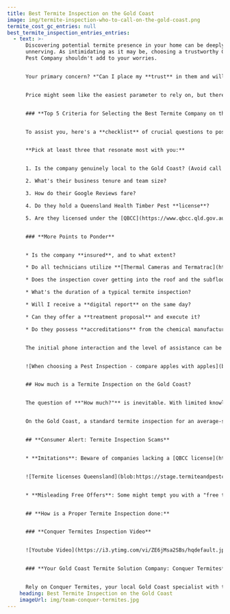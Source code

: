 ```yaml
---
title: Best Termite Inspection on the Gold Coast
image: img/termite-inspection-who-to-call-on-the-gold-coast.png
termite_cost_gc_entries: null
best_termite_inspection_entries_entries:
  - text: >-
      Discovering potential termite presence in your home can be deeply
      unnerving. As intimidating as it may be, choosing a trustworthy Gold Coast
      Pest Company shouldn't add to your worries.


      Your primary concern? *"Can I place my **trust** in them and will I receive genuine advice?"* Being unfamiliar with termites can leave you unsure about the right questions to pose and factors to weigh.


      Price might seem like the easiest parameter to rely on, but there's so much more to consider.


      ### **Top 5 Criteria for Selecting the Best Termite Company on the Gold Coast**


      To assist you, here's a **checklist** of crucial questions to pose when reaching out to Gold Coast-based companies.


      **Pick at least three that resonate most with you:**


      1. Is the company genuinely local to the Gold Coast? (Avoid call centres from Sydney or Melbourne).

      2. What's their business tenure and team size?

      3. How do their Google Reviews fare?

      4. Do they hold a Queensland Health Timber Pest **license**?

      5. Are they licensed under the [QBCC](https://www.qbcc.qld.gov.au/node/2526) (Queensland Building Construction Commission)?


      ### **More Points to Ponder**


      * Is the company **insured**, and to what extent?

      * Do all technicians utilize **[Thermal Cameras and Termatrac](https://www.conquertermites.com.au/inspections/termite-inspections/detection-devices/)** Motion Detection tools?

      * Does the inspection cover getting into the roof and the subfloor areas?

      * What's the duration of a typical termite inspection?

      * Will I receive a **digital report** on the same day?

      * Can they offer a **treatment proposal** and execute it?

      * Do they possess **accreditations** from the chemical manufacturers they use?


      The initial phone interaction and the level of assistance can be as telling as the aforementioned factors.


      ![When choosing a Pest Inspection - compare apples with apples](blob:https://stage.termiteandpestcontrolgoldcoast.com.au/f898bd40-bbbf-4104-862a-235eedd10ab3)


      ## How much is a Termite Inspection on the Gold Coast?


      The question of **"How much?"** is inevitable. With limited knowledge about termites, it's crucial to ensure you're comparing similar offerings. Unfortunately, there's a vast difference in proficiency and approach across the sector.


      On the Gold Coast, a standard termite inspection for an average-sized house ranges from **$280 to $330**.


      ## **Consumer Alert: Termite Inspection Scams**


      * **Imitations**: Beware of companies lacking a [QBCC license](https://www.qbcc.qld.gov.au/). Many may seem local online but are operated from distant call centres. In Queensland, possessing a QBCC license is non-negotiable. Without it, they can't be insured and shouldn't advertise termite-related services.


      ![Termite licenses Queensland](blob:https://stage.termiteandpestcontrolgoldcoast.com.au/f0b44baf-e069-4859-bc06-c405ebea9516)


      * **Misleading Free Offers**: Some might tempt you with a "free termite check," pushing for an overpriced baiting system. They aren't qualified, and you'd typically have to sign a waiver, indicating it's just a 'check', not a comprehensive inspection.


      ## **How is a Proper Termite Inspection done:**


      ### **Conquer Termites Inspection Video**


      ![Youtube Video](https://i3.ytimg.com/vi/ZE6jMsa2SBs/hqdefault.jpg)


      ### **Your Gold Coast Termite Solution Company: Conquer Termites**


      Rely on Conquer Termites, your local Gold Coast specialist with two decades of unparalleled service. With 20 years of dedication to the Gold Coast and a highly trained team of 25 fully licensed professionals, we have honed our expertise in detecting and eradicating termites in diverse South East Queensland homes.
    heading: Best Termite Inspection on the Gold Coast
    imageUrl: img/team-conquer-termites.jpg
---
```

